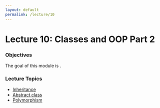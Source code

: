 ```yaml
---
layout: default
permalink: /lecture/10
---
```


# Lecture 10: Classes and OOP Part 2 


### Objectives

The goal of this module is . 


### Lecture Topics

* [Inheritance](#inheritance)
* [Abstract class](#abstract)
* [Polymorphism](#polymorphism)
